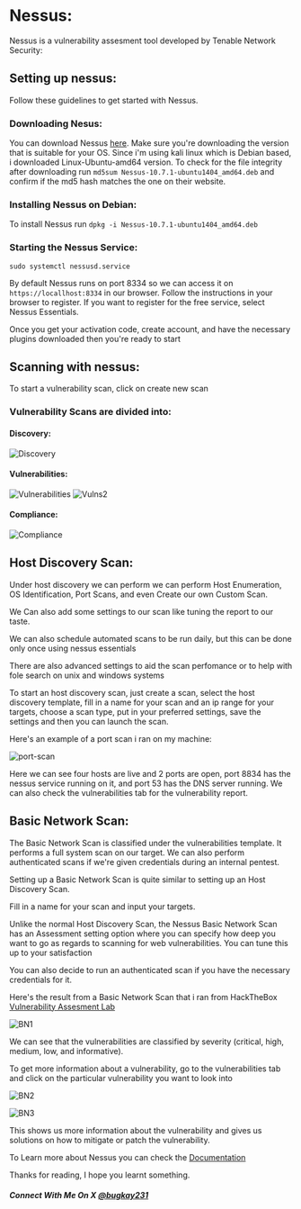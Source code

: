 # Nessus:
Nessus is a vulnerability assesment tool developed by Tenable Network Security:

## Setting up nessus:
Follow these guidelines to get started with Nessus.
### Downloading Nesus:
You can download Nessus [here](https://www.tenable.com/downloads/nessus?loginAttempted=true). Make sure you're downloading the version that is suitable for your OS. Since i'm using kali linux which is Debian based, i downloaded Linux-Ubuntu-amd64 version.
To check for the file integrity after downloading run ```md5sum Nessus-10.7.1-ubuntu1404_amd64.deb``` and confirm if the md5 hash matches the one on their website.
### Installing Nessus on Debian:
To install Nessus run ```dpkg -i Nessus-10.7.1-ubuntu1404_amd64.deb```
### Starting the Nessus Service:
```sudo systemctl nessusd.service```

By default Nessus runs on port 8334 so we can access it on ```https://locallhost:8334``` in our browser.
Follow the instructions in your browser to register. If you want to register for the free service, select Nessus Essentials.

Once you get your activation code, create account, and have the necessary plugins downloaded then you're ready to start

## Scanning with nessus:
To start a vulnerability scan, click on create new scan

### Vulnerability Scans are divided into:
#### Discovery:
![Discovery](https://github.com/bugkay101/HTB/assets/149082141/d309941f-0587-47fd-8893-5e335de40e37)

#### Vulnerabilities:
![Vulnerabilities](https://github.com/bugkay101/HTB/assets/149082141/f536ae63-c284-410e-ada4-1435e02a6345)
![Vulns2](https://github.com/bugkay101/HTB/assets/149082141/b3d402c7-64aa-41e8-b96c-aa1bc3948711)

#### Compliance:
![Compliance](https://github.com/bugkay101/HTB/assets/149082141/714e4cdb-3eef-4366-a123-29a17e7f244b)

## Host Discovery Scan:
Under host discovery we can perform we can perform Host Enumeration, OS Identification, Port Scans, and even Create our own Custom Scan. 

We Can also add some settings to our scan like tuning the report to our taste.

We can also schedule automated scans to be run daily, but this can be done only once using nessus essentials

There are also advanced settings to aid the scan perfomance or to help with fole search on unix and windows systems

To start an host discovery scan, just create a scan, select the host discovery template, fill in a name for your scan and an ip range for your targets, choose a scan type, put in your preferred settings, save the settings and then you can launch the scan.

Here's an example of a port scan i ran on my machine:

![port-scan](https://github.com/bugkay101/HTB/assets/149082141/64c0e281-8d6c-401e-8814-0e902a9f2a82)

Here we can see four hosts are live and 2 ports are open, port 8834 has the nessus service running on it, and port 53 has the DNS server running. We can also check the vulnerabilities tab for the vulnerability report.

## Basic Network Scan:
The Basic Network Scan is classified under the vulnerabilities template. It performs a full system scan on our target. We can also perform authenticated scans if we're given credentials during an internal pentest.

Setting up a Basic Network Scan is quite similar to setting up an Host Discovery Scan.

Fill in a name for your scan and input your targets.

Unlike the normal Host Discovery Scan, the Nessus Basic Network Scan has an Assessment setting option where you can specify how deep you want to go as regards to scanning for web vulnerabilities. You can tune this up to your satisfaction

You can also decide to run an authenticated scan if you have the necessary credentials for it.

Here's the result from a Basic Network Scan that i ran from HackTheBox [Vulnerability Assesment Lab](https://www.google.com/url?sa=t&rct=j&q=&esrc=s&source=web&cd=&cad=rja&uact=8&ved=2ahUKEwjZ6rGWmN-EAxVYSUEAHS5OAiUQFnoECA4QAQ&url=https%3A%2F%2Facademy.hackthebox.com%2Fcourse%2Fpreview%2Fvulnerability-assessment&usg=AOvVaw3YGhdexRhsv9xDv5aK__sQ&opi=89978449)

![BN1](https://github.com/bugkay101/HTB/assets/149082141/7b5c87ee-2e21-4d20-be59-8adeb733b569)

We can see that the vulnerabilities are classified by severity (critical, high, medium, low, and informative).

To get more information about a vulnerability, go to the vulnerabilities tab and click on the particular vulnerability you want to look into

![BN2](https://github.com/bugkay101/HTB/assets/149082141/a782051f-614d-4106-b573-29002c0b8053)

![BN3](https://github.com/bugkay101/HTB/assets/149082141/3c6b57a5-2cb4-49fa-a3a8-587f3b0cf0bb)

This shows us more information about the vulnerability and gives us solutions on how to mitigate or patch the vulnerability.

To Learn more about Nessus you can check the [Documentation](https://docs.tenable.com/Nessus.htm)

Thanks for reading, I hope you learnt something.

##### Connect With Me On X [@bugkay231](https://twitter.com/bugkay231)



